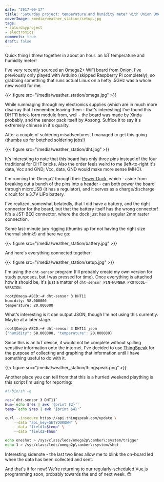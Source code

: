 ```yaml
---
date: "2017-09-17"
title: "Saturday project: temperature and humidity meter with Onion Omega2+"
coverImage: /media/weather_station/setup.jpg
tags:
- saturdayproject
- electronics
comments: true
draft: false
---
```


Quick thing I threw together in about an hour: an IoT temperature and humidity meter!

<!--more-->

I've very recently sourced an Omega2+ WiFi board from [Onion](https://onion.io). I've previously only played with Arduino (skipped Raspberry Pi completely), so grabbing something that runs actual Linux on a hefty .5GHz was a whole new world for me.

{{< figure src="/media/weather_station/omega.jpg" >}}

While rummaging through my electronics supplies (which are in much more disarray that I remember leaving them - that's interesting) I've found this DHT11 brick-form module from, well - the board was made by Xinda probably, and the sensor pack itself by Aosong. Suffice it to say it's extremely chinese in it's quality.

After a couple of soldering misadventures, I managed to get this going (thumbs up for botched soldering jobs!)

{{< figure src="/media/weather_station/dht.jpg" >}}

It's interesting to note that this board has only three pins instead of the four traditional for DHT bricks. Also the order feels weird to me (left-to-right it's data, Vcc and GND; Vcc, data, GND would make more sense IMHO).

I'm running the Omega2 through their [Power Dock](https://onion.io/store/power-dock/), which - aside from breaking out a bunch of the pins into a header - can both power the board through microUSB (it has a regulator), and it serves as a charge/discharge circuit for a 3.7V LiPo battery.

I've realized, somewhat belatedly, that I did have a battery, and the right connector for the board, but that the battery itself has the wrong connector! It's a JST-BEC connector, where the dock just has a regular 2mm raster connection.

Some last-minute jury rigging (thumbs up for not having the right size thermal shrink!) and here we go:

{{< figure src="/media/weather_station/battery.jpg" >}}

And here's everything connected together:

{{< figure src="/media/weather_station/setup.jpg" >}}

I'm using the `dht-sensor` program (I'll probably create my own version for study purposes, but I was pressed for time). Once everything is attached how it should be, it's just a matter of `dht-sensor PIN-NUMBER PROTOCOL-VERSION`:

``` bash
root@Omega-ABCD:~# dht-sensor 3 DHT11
humidity: 58.000000
temperature: 20.000000
```

What's interesting is it can output JSON, though I'm not using this currently. Maybe at a later stage.

``` bash
root@Omega-ABCD:~# dht-sensor 3 DHT11 json
{"humidity": 58.000000, "temperature": 20.000000}
```

Since this is an IoT device, it would not be complete without spilling sensitive information onto the internet. I've decided to use [ThingSpeak](https://thingspeak.com) for the purpose of collecting and graphing that information until I have something useful to do with it.

{{< figure src="/media/weather_station/thingspeak.png" >}}

Another place you can tell from that this is a hurried weekend plaything is this script I'm using for reporting:

``` sh
#!/bin/sh -e

res=`dht-sensor 3 DHT11`
hum=`echo $res | awk '{print $2}'`
temp=`echo $res | awk '{print $4}'`

curl --insecure https://api.thingspeak.com/update \
    --data "api_key=GETYOUROWN" \
    --data "field1=$temp" \
    --data "field2=$hum"

echo oneshot > /sys/class/leds/omega2p\:amber\:system/trigger
echo 1 > /sys/class/leds/omega2p\:amber\:system/shot
```

Interesting sidenote - the last two lines allow me to blink the on-board led when the data has been collected and sent.

And that's it for now! We're returning to our regularly-scheduled Vue.js programming soon, probably towards the end of next week. 😉